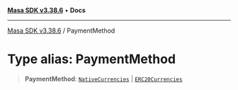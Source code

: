 [**Masa SDK v3.38.6**](../README.md) • **Docs**

***

[Masa SDK v3.38.6](../globals.md) / PaymentMethod

# Type alias: PaymentMethod

> **PaymentMethod**: [`NativeCurrencies`](NativeCurrencies.md) \| [`ERC20Currencies`](ERC20Currencies.md)
